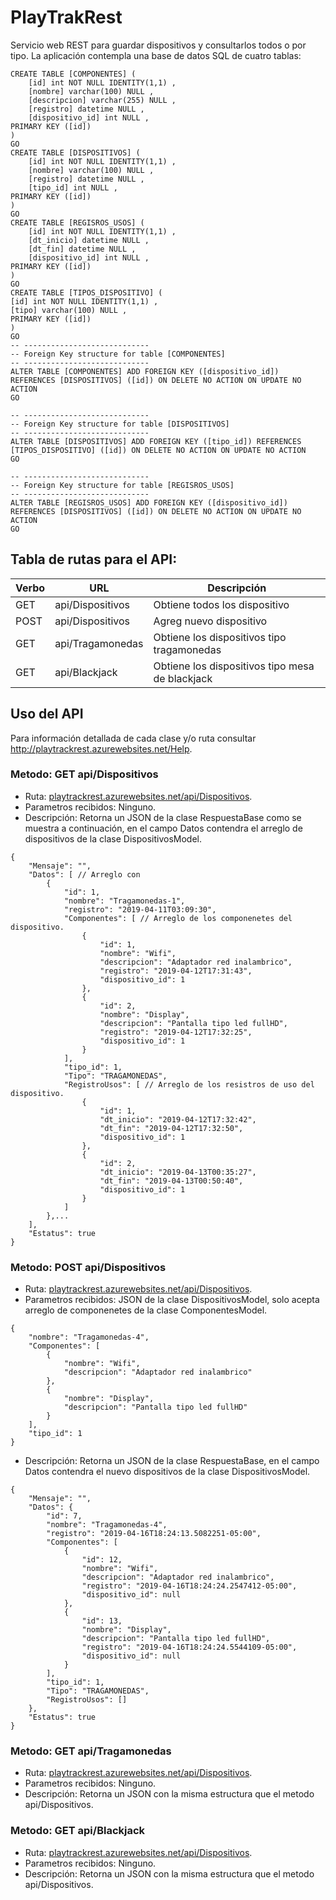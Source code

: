 # PlayTrakRest

Servicio web REST para guardar dispositivos y consultarlos todos o por tipo.
La aplicación contempla una base de datos SQL de cuatro tablas:

```
CREATE TABLE [COMPONENTES] (
	[id] int NOT NULL IDENTITY(1,1) ,
	[nombre] varchar(100) NULL ,
	[descripcion] varchar(255) NULL ,
	[registro] datetime NULL ,
	[dispositivo_id] int NULL ,
PRIMARY KEY ([id])
)
GO
CREATE TABLE [DISPOSITIVOS] (
	[id] int NOT NULL IDENTITY(1,1) ,
	[nombre] varchar(100) NULL ,
	[registro] datetime NULL ,
	[tipo_id] int NULL ,
PRIMARY KEY ([id])
)
GO
CREATE TABLE [REGISROS_USOS] (
	[id] int NOT NULL IDENTITY(1,1) ,
	[dt_inicio] datetime NULL ,
	[dt_fin] datetime NULL ,
	[dispositivo_id] int NULL ,
PRIMARY KEY ([id])
)
GO
CREATE TABLE [TIPOS_DISPOSITIVO] (
[id] int NOT NULL IDENTITY(1,1) ,
[tipo] varchar(100) NULL ,
PRIMARY KEY ([id])
)
GO
-- ----------------------------
-- Foreign Key structure for table [COMPONENTES]
-- ----------------------------
ALTER TABLE [COMPONENTES] ADD FOREIGN KEY ([dispositivo_id]) REFERENCES [DISPOSITIVOS] ([id]) ON DELETE NO ACTION ON UPDATE NO ACTION
GO

-- ----------------------------
-- Foreign Key structure for table [DISPOSITIVOS]
-- ----------------------------
ALTER TABLE [DISPOSITIVOS] ADD FOREIGN KEY ([tipo_id]) REFERENCES [TIPOS_DISPOSITIVO] ([id]) ON DELETE NO ACTION ON UPDATE NO ACTION
GO

-- ----------------------------
-- Foreign Key structure for table [REGISROS_USOS]
-- ----------------------------
ALTER TABLE [REGISROS_USOS] ADD FOREIGN KEY ([dispositivo_id]) REFERENCES [DISPOSITIVOS] ([id]) ON DELETE NO ACTION ON UPDATE NO ACTION
GO
```

## Tabla de rutas para el API:

| Verbo | URL | Descripción |
| --- | --- | --- |
| GET | api/Dispositivos | Obtiene todos los dispositivo |
| POST | api/Dispositivos | Agreg nuevo dispositivo |
| GET | api/Tragamonedas | Obtiene los dispositivos tipo tragamonedas |
| GET | api/Blackjack | Obtiene los dispositivos tipo mesa de blackjack |

## Uso del API

 Para información detallada de cada clase y/o ruta consultar http://playtrackrest.azurewebsites.net/Help.

### Metodo: GET api/Dispositivos
* Ruta: [playtrackrest.azurewebsites.net/api/Dispositivos](http://playtrackrest.azurewebsites.net/Help/Api/GET-api-Dispositivos).
* Parametros recibidos: Ninguno.
* Descripción: Retorna un JSON de la clase RespuestaBase como se muestra a continuación, en el campo Datos contendra el arreglo de dispositivos de la clase DispositivosModel.
```
{
	"Mensaje": "",
	"Datos": [ // Arreglo con 
        {
            "id": 1,
            "nombre": "Tragamonedas-1",
            "registro": "2019-04-11T03:09:30",
            "Componentes": [ // Arreglo de los componenetes del dispositivo.
                {
                    "id": 1,
                    "nombre": "Wifi",
                    "descripcion": "Adaptador red inalambrico",
                    "registro": "2019-04-12T17:31:43",
                    "dispositivo_id": 1
                },
                {
                    "id": 2,
                    "nombre": "Display",
                    "descripcion": "Pantalla tipo led fullHD",
                    "registro": "2019-04-12T17:32:25",
                    "dispositivo_id": 1
                }
            ],
            "tipo_id": 1,
            "Tipo": "TRAGAMONEDAS",
            "RegistroUsos": [ // Arreglo de los resistros de uso del dispositivo.
                {
                    "id": 1,
                    "dt_inicio": "2019-04-12T17:32:42",
                    "dt_fin": "2019-04-12T17:32:50",
                    "dispositivo_id": 1
                },
                {
                    "id": 2,
                    "dt_inicio": "2019-04-13T00:35:27",
                    "dt_fin": "2019-04-13T00:50:40",
                    "dispositivo_id": 1
                }
            ]
        },...
	],
	"Estatus": true
}
```

### Metodo: POST api/Dispositivos
* Ruta: [playtrackrest.azurewebsites.net/api/Dispositivos](http://playtrackrest.azurewebsites.net/Help/Api/POST-api-Dispositivos).
* Parametros recibidos: JSON de la clase DispositivosModel, solo acepta arreglo de componenetes de la clase ComponentesModel.
```
{
    "nombre": "Tragamonedas-4",
    "Componentes": [
        {
            "nombre": "Wifi",
            "descripcion": "Adaptador red inalambrico"
        },
        {
            "nombre": "Display",
            "descripcion": "Pantalla tipo led fullHD"
        }
    ],
    "tipo_id": 1
}
```
* Descripción: Retorna un JSON de la clase RespuestaBase, en el campo Datos contendra el nuevo dispositivos de la clase DispositivosModel. 
```
{
    "Mensaje": "",
    "Datos": {
        "id": 7,
        "nombre": "Tragamonedas-4",
        "registro": "2019-04-16T18:24:13.5082251-05:00",
        "Componentes": [
            {
                "id": 12,
                "nombre": "Wifi",
                "descripcion": "Adaptador red inalambrico",
                "registro": "2019-04-16T18:24:24.2547412-05:00",
                "dispositivo_id": null
            },
            {
                "id": 13,
                "nombre": "Display",
                "descripcion": "Pantalla tipo led fullHD",
                "registro": "2019-04-16T18:24:24.5544109-05:00",
                "dispositivo_id": null
            }
        ],
        "tipo_id": 1,
        "Tipo": "TRAGAMONEDAS",
        "RegistroUsos": []
    },
    "Estatus": true
}
```

### Metodo: GET api/Tragamonedas
* Ruta: [playtrackrest.azurewebsites.net/api/Dispositivos](http://playtrackrest.azurewebsites.net/Help/Api/GET-api-Tragamonedas).
* Parametros recibidos: Ninguno.
* Descripción: Retorna un JSON con la misma estructura que el metodo api/Dispositivos.

### Metodo: GET api/Blackjack
* Ruta: [playtrackrest.azurewebsites.net/api/Dispositivos](http://playtrackrest.azurewebsites.net/Help/Api/GET-api-BlackJack).
* Parametros recibidos: Ninguno.
* Descripción: Retorna un JSON con la misma estructura que el metodo api/Dispositivos.
